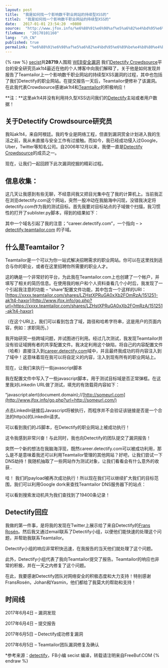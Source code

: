 ```yaml
---
layout: post
title:  "我是如何找一个影响数千职业网站的持续型XSS的"
title2:  "我是如何找一个影响数千职业网站的持续型XSS的"
date:   2017-01-01 23:54:20  +0800
source:  "http://www.jfox.info/%e6%88%91%e6%98%af%e5%a6%82%e4%bd%95%e6%89%be%e4%b8%80%e4%b8%aa%e5%bd%b1%e5%93%8d%e6%95%b0%e5%8d%83%e8%81%8c%e4%b8%9a%e7%bd%91%e7%ab%99%e7%9a%84%e6%8c%81%e7%bb%ad%e5%9e%8bxss%e7%9a%84.html"
fileName:  "20170101160"
lang:  "zh_CN"
published: true
permalink: "%e6%88%91%e6%98%af%e5%a6%82%e4%bd%95%e6%89%be%e4%b8%80%e4%b8%aa%e5%bd%b1%e5%93%8d%e6%95%b0%e5%8d%83%e8%81%8c%e4%b8%9a%e7%bd%91%e7%ab%99%e7%9a%84%e6%8c%81%e7%bb%ad%e5%9e%8bxss%e7%9a%84.html"
---
```

{% raw %}
[secist](http://www.jfox.info/go.php?url=http://www.freebuf.com/author/secist)共**28719**人围观 [WEB安全](http://www.jfox.info/go.php?url=http://www.freebuf.com/./articles/web)[漏洞](http://www.jfox.info/go.php?url=http://www.freebuf.com/./vuls)
我们[Detectify Crowdsource](http://www.jfox.info/go.php?url=https://detectify.com/crowdsource)平台的安全研究员ak1t4最近在他的个人博客中向我们解释了，关于他是如何发现并报告了Teamtailor上一个影响数千职业网站的持续型XSS漏洞的过程，其中也包括了我们Detectify的职业网站。在提交报告一天后，Teamtailor便修补了该漏洞。在此我代表Crowdsource感谢ak1t4和[Teamtailor](http://www.jfox.info/go.php?url=https://www.teamtailor.com/)的积极响应！

**注：**这里ak1t4并没有利用持久型XSS访问我们的[Detectify](http://www.jfox.info/go.php?url=https://cs.detectify.com/)主站或者用户数据！

## 关于Detectify Crowdsource研究员

我叫ak1t4，来自阿根廷。我的专业是网络工程，但直到漏洞赏金计划进入我的生活之前，我从未直接与安全工作有过接触。而如今，我已经成功侵入过Google，Uber，Twitter等知名公司。自2006年12月以来，我便一直是[Detectify Crowdsource](http://www.jfox.info/go.php?url=https://cs.detectify.com/)的成员之一。

现在，让我们一起回顾下此次漏洞挖掘的精彩过程。

## **信息收集：**

这几天让我感到有些无聊，不经意间我又把目光集中在了我的计算机上。当前我正在浏览detectify.com这个网站，突然一股冲动在我脑海中闪现，没错我决定将detectify.com作为我的测试目标。首先我要对目标站点的子域做个扫描，我习惯性的打开了sublister.py脚本，得到的结果如下：

其中一个域名引起了我的注意；“career.detectify.com”，一个指向 – > [detectify.teamtailor.com](http://www.jfox.info/go.php?url=https://medium.com/r/?url=https%3A%2F%2Fdetectify.teamtailor.com) 的子域。

## 什么是Teamtailor？

Teamtailor是一个可以为你一站式解决招聘需求的职业网站。你可以在这里找到适合与你的职业，或者在这里招聘你所需要的职业人才。

这的确是一个非常好的平台，为此我在Teamtailor.com上也创建了一个帐户，并填写了相关的简历信息。在使用我的帐户和个人资料查看几个小时后，我发现了一个引起我注意的功能 – “share”配置文件功能，其中包含一个这样的URI：[https://xxxx.teamtailor.com/shares/LZHstXPRuGA0xXb2FOmRzA/151251-ak1t4-haxor](http://www.jfox.info/go.php?url=https://xxxx.teamtailor.com/shares/LZHstXPRuGA0xXb2FOmRzA/151251-ak1t4-haxor)

（在这个URI上，我们可以看到包含了域，路径和哈希字符串，这是用户的页面内容，例如：求职简历。）

我开始研究一些跨域问题，并试图进行利用。经过几次测试，我发现Teamtailor并没有验证域拥有者的共享配置文件。我决定利用这个缺陷，将自己的内容配置文件（哈希）直接注入到[career.detectify.com](http://www.jfox.info/go.php?url=http://career.detectify.com/)域中，并且最终我成功的将内容注入到了域中！这意味着现在我可以将自定义的内容，注入到现有所有的职业网站上。

现在，让我们来执行一些javascript脚本

我在配置文件中写入了一些javascript脚本，用于测试目标域是否正常弹框。在这里我对Linkedin URL做了测试，填充的有效载荷内容如下：

“javascript:alert(document.domain);//[http://someurl.com](http://www.jfox.info/go.php?url=http://someurl.com/)

点击LinkedIn链接后Javascript将被执行，而程序并不会验证该链接是否是一个合法的http(s)的LinkedIn请求。

可以看到我们的JS脚本，在Detectify的职业网站上被成功执行！

这令我感到非常兴奋！与此同时，我也向Detectify的团队提交了漏洞报告！

突然一个新的想法在我脑海浮现，既然career.detectify.com可以被成功利用，那么是不是意味着我还可以利用Teamtailor管理的其他网站？好吧，让我们尝试一下DNS劫持！我随机抽取了一些网站作为测试对象，让我们看看会有什么意外的收获..

哇！ 我们的payload被再次成功执行！所以现在我们可以继续扩大我们的目标范围，我们可以利用Google dork来查找Teamtailor DNS服务器下的站点：

可以看到搜索发动机共为我们查找到了19400条记录！

## Detectify回应

我做的第一件事，是将我的发现在Twitter上展示给了来自Detectify的[Frans Rosén](http://www.jfox.info/go.php?url=https://twitter.com/fransrosen)。然后我又通过email联系了Detectify小组，以便他们能快速的处理这个问题，并帮助我联系Teamtailor。

Detectify小组的响应非常积快迅速，在我报告的当天他们就处理了这个问题。

此外，Detectify小组代表了我向Teamtailor提交了报告。Teamtailor的响应也非常的积极，并在一天之内修复了这个问题。

在此，我要感谢Detectify团队对网络安全的积极态度和大力支持！特别感谢FransRosén，Johan和Yasmin，他们都给了我莫大的帮助和支持！

## 时间线

2017年6月4日 – 漏洞发现

2017年6月4日 – 提交报告

2017年6月5日 – Detectify成功修复漏洞

2017年6月5日 – Teamtailor团队漏洞修复及确认

*参考来源：[detectify](http://www.jfox.info/go.php?url=https://labs.detectify.com/2017/06/28/how-i-found-a-persistent-xss-affecting-thousands-of-career-sites/)，FB小编 secist 编译，转载请注明来自FreeBuf.COM
{% endraw %}
